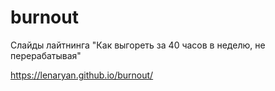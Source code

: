# burnout
Слайды лайтнинга "Как выгореть за 40 часов в неделю, не перерабатывая"

https://lenaryan.github.io/burnout/

